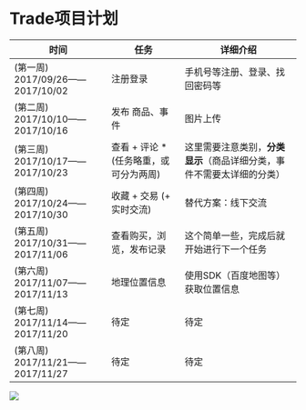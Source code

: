 # Trade项目计划

| 时间        | 任务    |  详细介绍  |
| --- | --- | --- |
|  (第一周) 2017/09/26——2017/10/02 | 注册登录 | 手机号等注册、登录、找回密码等 |
|  (第二周) 2017/10/10——2017/10/16 | 发布 商品、事件 | 图片上传 |
|  (第三周) 2017/10/17——2017/10/23 | 查看 + 评论 * (任务略重，或可分为两周)| 这里需要注意类别，**分类显示**（商品详细分类，事件不需要太详细的分类） |
|  (第四周) 2017/10/24——2017/10/30 | 收藏 + 交易 (+ 实时交流) | 替代方案：线下交流 |
|  (第五周) 2017/10/31——2017/11/06 | 查看购买，浏览，发布记录 | 这个简单一些，完成后就开始进行下一个任务 |
|  (第六周) 2017/11/07——2017/11/13 | 地理位置信息 | 使用SDK（百度地图等）获取位置信息 |
|  (第七周) 2017/11/14——2017/11/20 | 待定 | 待定 |
|  (第八周) 2017/11/21——2017/11/27 | 待定 | 待定 |


![](http://123.207.244.139/trade_doc/9_20/Image.png)
